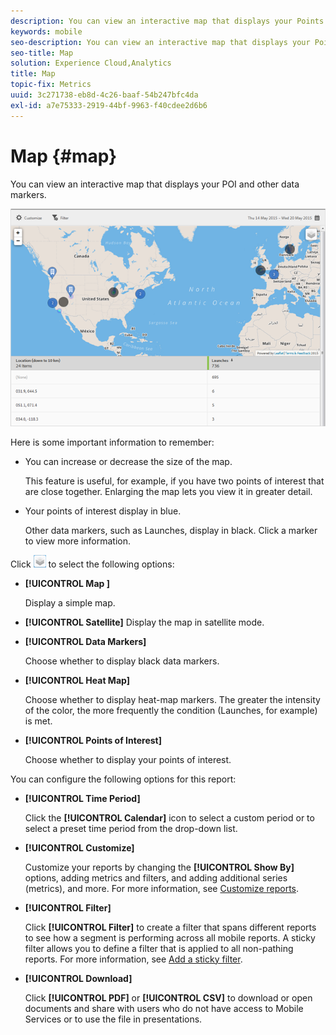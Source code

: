 ```yaml
---
description: You can view an interactive map that displays your Points of Interest and other data markers.
keywords: mobile
seo-description: You can view an interactive map that displays your Points of Interest and other data markers.
seo-title: Map
solution: Experience Cloud,Analytics
title: Map
topic-fix: Metrics
uuid: 3c271738-eb8d-4c26-baaf-54b247bfc4da
exl-id: a7e75333-2919-44bf-9963-f40cdee2d6b6
---
```

# Map {#map}

You can view an interactive map that displays your POI and other data markers.

 ![](assets/map.png)

Here is some important information to remember:

* You can increase or decrease the size of the map.

  This feature is useful, for example, if you have two points of interest that are close together. Enlarging the map lets you view it in greater detail.
* Your points of interest display in blue.

  Other data markers, such as Launches, display in black. Click a marker to view more information.

Click ![layers](assets/map_layers.png) to select the following options:

* **[!UICONTROL Map ]**

  Display a simple map.

* **[!UICONTROL Satellite]**
  Display the map in satellite mode.

* **[!UICONTROL Data Markers]**

  Choose whether to display black data markers.

* **[!UICONTROL Heat Map]**

  Choose whether to display heat-map markers. The greater the intensity of the color, the more frequently the condition (Launches, for example) is met.

* **[!UICONTROL Points of Interest]**

  Choose whether to display your points of interest.

You can configure the following options for this report:

* **[!UICONTROL Time Period]**

  Click the **[!UICONTROL Calendar]** icon to select a custom period or to select a preset time period from the drop-down list.

* **[!UICONTROL Customize]**

  Customize your reports by changing the **[!UICONTROL Show By]** options, adding metrics and filters, and adding additional series (metrics), and more. For more information, see [Customize reports](/help/using/usage/reports-customize/t-reports-customize.md).

* **[!UICONTROL Filter]**

  Click **[!UICONTROL Filter]** to create a filter that spans different reports to see how a segment is performing across all mobile reports. A sticky filter allows you to define a filter that is applied to all non-pathing reports. For more information, see [Add a sticky filter](/help/using/usage/reports-customize/t-sticky-filter.md).

* **[!UICONTROL Download]**

  Click **[!UICONTROL PDF]** or **[!UICONTROL CSV]** to download or open documents and share with users who do not have access to Mobile Services or to use the file in presentations.
